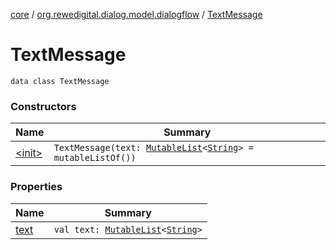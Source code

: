 [core](../../index.md) / [org.rewedigital.dialog.model.dialogflow](../index.md) / [TextMessage](./index.md)

# TextMessage

`data class TextMessage`

### Constructors

| Name | Summary |
|---|---|
| [&lt;init&gt;](-init-.md) | `TextMessage(text: `[`MutableList`](https://kotlinlang.org/api/latest/jvm/stdlib/kotlin.collections/-mutable-list/index.html)`<`[`String`](https://kotlinlang.org/api/latest/jvm/stdlib/kotlin/-string/index.html)`> = mutableListOf())` |

### Properties

| Name | Summary |
|---|---|
| [text](text.md) | `val text: `[`MutableList`](https://kotlinlang.org/api/latest/jvm/stdlib/kotlin.collections/-mutable-list/index.html)`<`[`String`](https://kotlinlang.org/api/latest/jvm/stdlib/kotlin/-string/index.html)`>` |
